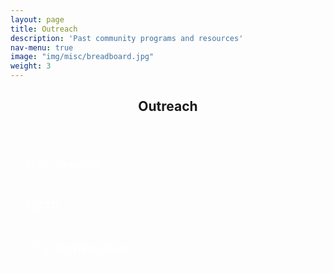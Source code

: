 ```yaml
---
layout: page
title: Outreach
description: 'Past community programs and resources'
nav-menu: true
image: "img/misc/breadboard.jpg"
weight: 3
---
```


<section id="one">
<head>
<link rel="stylesheet" href="https://maxcdn.bootstrapcdn.com/font-awesome/4.7.0/css/font-awesome.min.css">
<meta name="viewport" content="width=device-width, initial-scale=1">
<style>
.accordion {
  box-shadow: 0 0.5px 0px;
  background-color: transparent;
  color: white;
  cursor: pointer;
  padding: 25px;
  width: 100%;
  border: none;
  text-align: left;
  outline: none;
  font-size: 20px;
  height: 20px;
  transition: 0.4s;
  line-height: 0px;
}
.active, .accordion:hover {
  box-shadow: 0 2px 3px;
  background-color: #242943;
  color: #FFF;
  z-index: 100;
}
@media screen and (min-width: 651px) {
  .accordion {
    font-size: 20px;
  }}
  @media screen and (max-width: 650px) {
  .accordion {
    font-size: 10px;
    height: 15px;
    line-height: 5px;
  }}
.panel {
  padding: 0 18px;
  display: none;
  background-color: transparent;
  color: white;
  overflow: hidden;
}
</style>
</head>
<div class="inner">
        <header class="major">
            <h1>Outreach</h1>
        </header>
       <button class="accordion" >CTE Courses<i class="accordion-dropdown fa fa-caret-down" style="float:right; line-height:5px;"></i></button>
             <div class="panel">
         <p><ul>
         <li><h3>Introduction to Robotics<a href="https://bpgc-cte.org/course/5ffc778800062370245ad277" target="blank"><i class="fa fa-link" aria-hidden="true" style="font-size:16px; padding-left:6px;" ></i></a></h3></li>
         <h5>Jan 2021 - May 2021</h5>
         The course is aimed at giving a kickstart to everyone who are interested in the field Robotics. The course will help you to get an idea about different aspects of robotics and also the new advancements in it.
         Topics covered include Arduino , PCB and ICs, Kinematics, Control Theory, Matlab & Simulink, Introduction to ROS amongst other things.<hr>
         <li><h3>Robotics: Control and Automation <a href="https://github.com/ERC-BPGC/cte-archive/tree/master/Sem2_19-20" target="blank"><i class="fa fa-link" aria-hidden="true" style="font-size:16px; padding-left:6px;" ></i></a></h3></li>
         <h5>Jan 2020 - May 2020</h5>
         This course provides detial insight into automation and control aspects involved in Robotics.The content of the course includes
         ROS basics, ROS Simulations, MoveIT, Autonomous navigation and OpenCV.<hr>
         <li><h3>Introduction to Robotics <a href="https://github.com/ERC-BPGC/cte-archive/tree/master/Sem1_19-20" target="blank"><i class="fa fa-link" aria-hidden="true" style="font-size:16px; padding-left:6px;" ></i></a></h3></li>
         <h5>September 2019 - December 2019</h5>
         This course is to provide a basic idea about the feild of Robotics and different areas involved in it. The content of the course includes Mechanical aspects in Robotics, Arduino programming and sensor, Python, Intro to ROS, etc.
         </ul> </p>
        </div><br><br>
        <button class="accordion" >QSTP <i class="accordion-dropdown fa fa-caret-down" style="float:right; line-height:5px;"></i></button>
             <div class="panel">
         <p><ul>
         <li><h3>Introducion to Mechatronics <a href="https://github.com/abhidxt299/QSTP-Introduction-to-Mechatronics" target="blank"><i class="fa fa-link" aria-hidden="true" style="font-size:16px; padding-left:6px;" ></i></a></h3></li>
         <h5>Summer 2020</h5>
         Mechatronics is a multidisciplinary field, encompassing Electronics, Robotics and Computer and Control Syetem engineering.This course is to familiarise people with fundamentals and concepts related to basic mechatronic devices. The content of the course includes Arduino programming and Sensors, CAD designing and Matlab and Simulink.<hr>
         <li><h3>Robotics Automation using ROS <a href="https://github.com/adbidwai/QSTP-Robotics_Automation_using_ROS" target="blank"><i class="fa fa-link" aria-hidden="true" style="font-size:16px; padding-left:6px;" ></i></a></h3></li>
         <h5>Summer 2020</h5>
         Automation and Control in Robotics is a fast growing field with exciting innovations coming out with a rapid pace. This course aims to familiarise you with the basic tools and techniques that are at the core of such developments. The content of the course includes basics of Python, ROS, Gazebo Simulatons, Path Planning and writing a Controller.<hr>
         <li><h3>Introduction to ROS <a href="https://github.com/hardesh/QSTP-Introduction_to_ROS"><i class="fa fa-link" aria-hidden="true" style="font-size:16px; padding-left:6px;" ></i></a></h3></li>
         <h5>Summer 2019</h5>
         This project based course was aimed at teaching basic usage and application of ROS
         </ul> </p>
         </div><br><br>
          <button class="accordion" >CTE TechWeekend<i class="accordion-dropdown fa fa-caret-down" style="float:right; line-height:5px"></i></button>
          <div class="panel">
          <p><ul>
          <li><h3>Arduino Open <a href="https://github.com/ERC-BPGC/Robotics_Hackathon" target="blank"><i class="fa fa-link" aria-hidden="true" style="font-size:16px; padding-left:6px;" ></i></a></h3></li>
          <h5>4th October 2020</h5>
          ERC in collaboration with CTE, announces Arduino Open. Its amazing that how you can process something as functional as robotic arm and something as trivial as blinking an LED with a single-board. With Arduino the only limit is your imagination. Solve the questions given in the problem statement within the stipualted time to win exciting prizes.<hr>
          <li><h3>Robotics Hackathon <a href="https://github.com/ERC-BPGC/Robotics_Hackathon" target="blank"><i class="fa fa-link" aria-hidden="true" style="font-size:16px; padding-left:6px;" ></i></a></h3></li>
          <h5>3rd October 2020 - 10th October 2020</h5>
          ERC in Collaboration with CTE brings you - the Intelligent Robotics Hackathon. The task will challenge you to code up a robot that can display intelligent behavior. We hope the task will bring out the best of your technical and logical thinking abilities.<hr> 
          <li><h3>Tech Talk <a href="https://github.com/ERC-BPGC/Robotics_Hackathon" target="blank"><i class="fa fa-link" aria-hidden="true" style="font-size:16px; padding-left:6px;" ></i></a></h3></li>
          <h5>3rd October 2020</h5>
         In the Tech Talk by Mihir Kulkarni is he talked about Ignition, the new up and coming powerful open source simulator set to take over the robotics world. He  is currently pursuing his PhD from University of Nevada, Reno and recently did extensive work with Ignition during his GSOC internship. 
         </ul></p>
         </div>

</div>
</section>
<script>
var acc = document.getElementsByClassName("accordion");
var i;
for (i = 0; i < acc.length; i++) {
  acc[i].addEventListener("click", function() {
    this.classList.toggle("active");
    var panel = this.nextElementSibling;
    if (panel.style.display === "block") {
      panel.style.display = "none";
      this.getElementsByClassName('accordion-dropdown')[0].className = "accordion-dropdown fa fa-caret-down";
    } else {
      panel.style.display = "block";
      this.getElementsByClassName('accordion-dropdown')[0].className = "accordion-dropdown fa fa-caret-up";
    }
  });
}
</script>